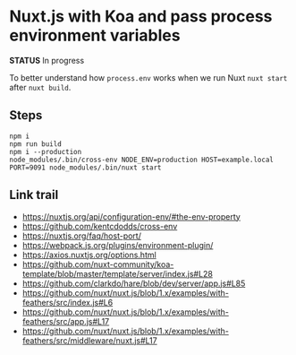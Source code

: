 # Nuxt.js with Koa and pass process environment variables

**STATUS** In progress

To better understand how `process.env` works when we run Nuxt `nuxt start` after `nuxt build`.


## Steps

```terminal
npm i
npm run build
npm i --production
node_modules/.bin/cross-env NODE_ENV=production HOST=example.local PORT=9091 node_modules/.bin/nuxt start
```


## Link trail

* https://nuxtjs.org/api/configuration-env/#the-env-property
* https://github.com/kentcdodds/cross-env
* https://nuxtjs.org/faq/host-port/
* https://webpack.js.org/plugins/environment-plugin/
* https://axios.nuxtjs.org/options.html
* https://github.com/nuxt-community/koa-template/blob/master/template/server/index.js#L28
* https://github.com/clarkdo/hare/blob/dev/server/app.js#L85
* https://github.com/nuxt/nuxt.js/blob/1.x/examples/with-feathers/src/index.js#L6
* https://github.com/nuxt/nuxt.js/blob/1.x/examples/with-feathers/src/app.js#L17
* https://github.com/nuxt/nuxt.js/blob/1.x/examples/with-feathers/src/middleware/nuxt.js#L17
